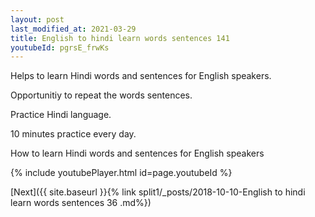 ```yaml
---
layout: post
last_modified_at: 2021-03-29
title: English to hindi learn words sentences 141 
youtubeId: pgrsE_frwKs
---
```

 
 
Helps to learn Hindi words and sentences for English speakers.

Opportunitiy to repeat the words sentences. 

Practice Hindi language. 
 
10 minutes practice every day. 
 
How to learn Hindi words and sentences for English speakers 
 
{% include youtubePlayer.html id=page.youtubeId %}
 
 
[Next]({{ site.baseurl }}{% link  split1/_posts/2018-10-10-English to hindi learn words sentences 36 .md%})
 
